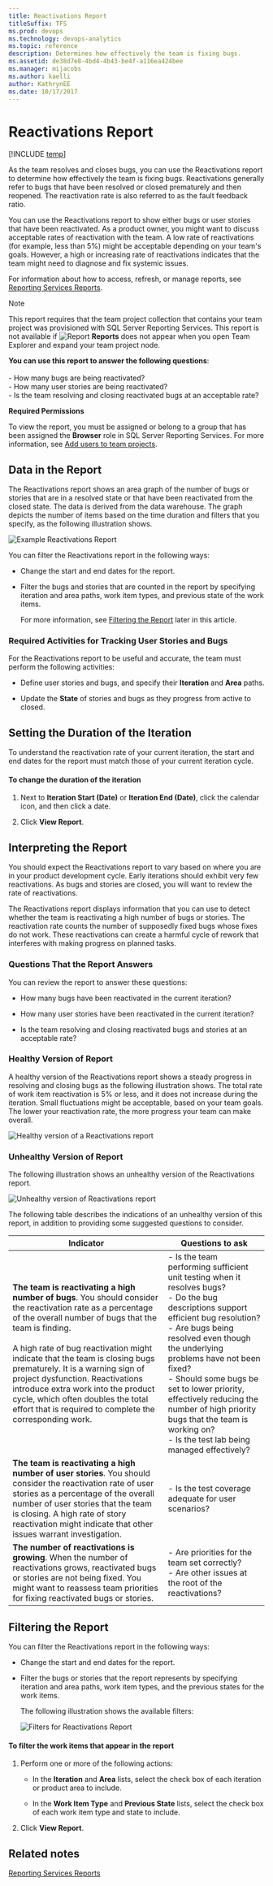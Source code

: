```yaml
---
title: Reactivations Report
titleSuffix: TFS 
ms.prod: devops
ms.technology: devops-analytics
ms.topic: reference
description: Determines how effectively the team is fixing bugs.
ms.assetid: de38d7e8-4bd4-4b43-be4f-a116ea424bee
ms.manager: mijacobs
ms.author: kaelli
author: KathrynEE
ms.date: 10/17/2017
---
```



# Reactivations Report
[!INCLUDE [temp](../_shared/tfs-report-platform-version.md)]

As the team resolves and closes bugs, you can use the Reactivations report to determine how effectively the team is fixing bugs. Reactivations generally refer to bugs that have been resolved or closed prematurely and then reopened. The reactivation rate is also referred to as the fault feedback ratio.  
  
 You can use the Reactivations report to show either bugs or user stories that have been reactivated. As a product owner, you might want to discuss acceptable rates of reactivation with the team. A low rate of reactivations (for example, less than 5%) might be acceptable depending on your team's goals. However, a high or increasing rate of reactivations indicates that the team might need to diagnose and fix systemic issues.  
  
 For information about how to access, refresh, or manage reports, see [Reporting Services Reports](reporting-services-reports.md).  
  
> [!NOTE]
>  This report requires that the team project collection that contains your team project was provisioned with SQL Server Reporting Services. This report is not available if ![Report](_img/icon_reportte.png "Icon_reportTE") **Reports** does not appear when you open Team Explorer and expand your team project node.  
  

**You can use this report to answer the following questions**:<br /><br /> -   How many bugs are being reactivated?<br />-   How many user stories are being reactivated?<br />-   Is the team resolving and closing reactivated bugs at an acceptable rate?
  
 **Required Permissions**  
  
 To view the report, you must be assigned or belong to a group that has been assigned the **Browser** role in SQL Server Reporting Services. For more information, see [Add users to team projects](../admin/grant-permissions-to-reports.md).  
  
##  <a name="Data"></a> Data in the Report  
 The Reactivations report shows an area graph of the number of bugs or stories that are in a resolved state or that have been reactivated from the closed state. The data is derived from the data warehouse. The graph depicts the number of items based on the time duration and filters that you specify, as the following illustration shows.  
  
 ![Example Reactivations Report](_img/procguid_reportsbugsreactivations.png "ProcGuid_ReportsBugsReactivations")  
  
 You can filter the Reactivations report in the following ways:  
  
- Change the start and end dates for the report.  
  
- Filter the bugs and stories that are counted in the report by specifying iteration and area paths, work item types, and previous state of the work items.  
  
  For more information, see [Filtering the Report](#Changing) later in this article.  
  
### Required Activities for Tracking User Stories and Bugs  
 For the Reactivations report to be useful and accurate, the team must perform the following activities:  
  
-   Define user stories and bugs, and specify their **Iteration** and **Area** paths.  
  
-   Update the **State** of stories and bugs as they progress from active to closed.  
  
##  <a name="Duration"></a> Setting the Duration of the Iteration  
 To understand the reactivation rate of your current iteration, the start and end dates for the report must match those of your current iteration cycle.  
  
#### To change the duration of the iteration  
  
1.  Next to **Iteration Start (Date)** or **Iteration End (Date)**, click the calendar icon, and then click a date.  
  
2.  Click **View Report**.  
  
##  <a name="Interpreting"></a> Interpreting the Report  
 You should expect the Reactivations report to vary based on where you are in your product development cycle. Early iterations should exhibit very few reactivations. As bugs and stories are closed, you will want to review the rate of reactivations.  
  
 The Reactivations report displays information that you can use to detect whether the team is reactivating a high number of bugs or stories. The reactivation rate counts the number of supposedly fixed bugs whose fixes do not work. These reactivations can create a harmful cycle of rework that interferes with making progress on planned tasks.  
  
### Questions That the Report Answers  
 You can review the report to answer these questions:  
  
-   How many bugs have been reactivated in the current iteration?  
  
-   How many user stories have been reactivated in the current iteration?  
  
-   Is the team resolving and closing reactivated bugs and stories at an acceptable rate?  
  
### Healthy Version of Report  
 A healthy version of the Reactivations report shows a steady progress in resolving and closing bugs as the following illustration shows. The total rate of work item reactivation is 5% or less, and it does not increase during the iteration. Small fluctuations might be acceptable, based on your team goals. The lower your reactivation rate, the more progress your team can make overall.  
  
 ![Healthy version of a Reactivations report](_img/procguid_bugs_reactivationshealthy.png "ProcGuid_Bugs_ReactivationsHealthy")  
  
### Unhealthy Version of Report  
 The following illustration shows an unhealthy version of the Reactivations report.  
  
 ![Unhealthy version of Reactivations report](_img/procguid_reactivationsunhealthy.png "ProcGuid_ReactivationsUnhealthy")  
  
 The following table describes the indications of an unhealthy version of this report, in addition to providing some suggested questions to consider.  
  
|Indicator|Questions to ask|  
|---------------|----------------------|  
|**The team is reactivating a high number of bugs**. You should consider the reactivation rate as a percentage of the overall number of bugs that the team is finding.<br /><br /> A high rate of bug reactivation might indicate that the team is closing bugs prematurely. It is a warning sign of project dysfunction. Reactivations introduce extra work into the product cycle, which often doubles the total effort that is required to complete the corresponding work.|-   Is the team performing sufficient unit testing when it resolves bugs?<br />-   Do the bug descriptions support efficient bug resolution?<br />-   Are bugs being resolved even though the underlying problems have not been fixed?<br />-   Should some bugs be set to lower priority, effectively reducing the number of high priority bugs that the team is working on?<br />-   Is the test lab being managed effectively?|  
|**The team is reactivating a high number of user stories**. You should consider the reactivation rate of user stories as a percentage of the overall number of user stories that the team is closing. A high rate of story reactivation might indicate that other issues warrant investigation.|-   Is the test coverage adequate for user scenarios?|  
|**The number of reactivations is growing**. When the number of reactivations grows, reactivated bugs or stories are not being fixed. You might want to reassess team priorities for fixing reactivated bugs or stories.|-   Are priorities for the team set correctly?<br />-   Are other issues at the root of the reactivations?|  
  
##  <a name="Changing"></a> Filtering the Report  
 You can filter the Reactivations report in the following ways:  
  
- Change the start and end dates for the report.  
  
- Filter the bugs or stories that the report represents by specifying iteration and area paths, work item types, and the previous states for the work items.  
  
  The following illustration shows the available filters:  
  
  ![Filters for Reactivations Report](_img/procguide_bugsreactivationsfilters.png "ProcGuide_BugsReactivationsFilters")  
  
#### To filter the work items that appear in the report  
  
1.  Perform one or more of the following actions:  
  
    -   In the **Iteration** and **Area** lists, select the check box of each iteration or product area to include.  
  
    -   In the **Work Item Type** and **Previous State** lists, select the check box of each work item type and state to include.  
  
2.  Click **View Report**.  
  
## Related notes  
 [Reporting Services Reports](reporting-services-reports.md)